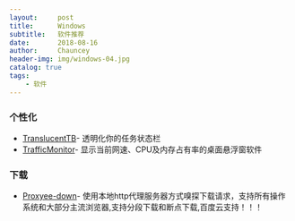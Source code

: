 ```yaml
---
layout:     post   				    
title:      Windows 				
subtitle:   软件推荐 
date:       2018-08-16 				
author:     Chauncey 						
header-img: img/windows-04.jpg
catalog: true 						
tags:							
    - 软件
---
```

### 个性化

- [TranslucentTB](https://github.com/TranslucentTB/TranslucentTB)- 透明化你的任务状态栏
- [TrafficMonitor](https://github.com/zhongyang219/TrafficMonitor)- 显示当前网速、CPU及内存占有率的桌面悬浮窗软件

### 下载

- [Proxyee-down](https://github.com/proxyee-down-org/proxyee-down)- 使用本地http代理服务器方式嗅探下载请求，支持所有操作系统和大部分主流浏览器,支持分段下载和断点下载,百度云支持！！！
